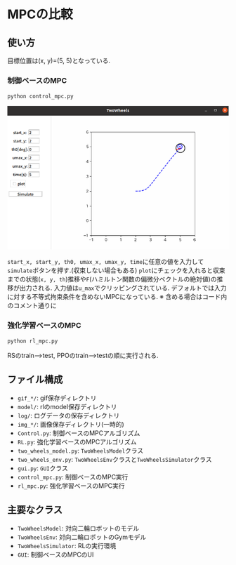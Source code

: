 # MPCの比較

## 使い方

目標位置は(x, y)=(5, 5)となっている.

### 制御ベースのMPC

```bash
python control_mpc.py
```

![alt](/img_readme/readme1.png)

`start_x, start_y, th0, umax_x, umax_y, time`に任意の値を入力して`simulate`ボタンを押す.(収束しない場合もある)
`plot`にチェックを入れると収束までの状態(`x, y, th`)推移や`F`(ハミルトン関数の偏微分ベクトルの絶対値)の推移が出力される.
入力値は`u_max`でクリッピングされている.
デフォルトでは入力に対する不等式拘束条件を含めないMPCになっている.
※ 含める場合はコード内のコメント通りに

### 強化学習ベースのMPC

```bash
python rl_mpc.py
```

RSのtrain-->test, PPOのtrain-->testの順に実行される.

## ファイル構成

* `gif_*/`: gif保存ディレクトリ
* `model/`: rlのmodel保存ディレクトリ
* `log/`: ログデータの保存ディレクトリ
* `img_*/`: 画像保存ディレクトリ(一時的)
* `Control.py`: 制御ベースのMPCアルゴリズム
* `RL.py`: 強化学習ベースのMPCアルゴリズム
* `two_wheels_model.py`: `TwoWheelsModel`クラス
* `two_wheels_env.py`: `TwoWheelsEnv`クラスと`TwoWheelsSimulator`クラス
* `gui.py`: `GUI`クラス
* `control_mpc.py`: 制御ベースのMPC実行
* `rl_mpc.py`: 強化学習ベースのMPC実行

## 主要なクラス

* `TwoWheelsModel`: 対向二輪ロボットのモデル
* `TwoWheelsEnv`: 対向二輪ロボットのGymモデル
* `TwoWheelsSimulator`: RLの実行環境
* `GUI`: 制御ベースのMPCのUI
